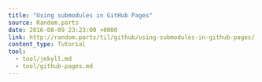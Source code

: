 ```yaml
---
title: "Using submodules in GitHub Pages"
source: Random.parts
date: 2016-08-09 23:23:00 +0000
link: http://random.parts/til/github/using-submodules-in-github-pages/
content_type: Tutorial
tool:
  - tool/jekyll.md
  - tool/github-pages.md
---
```

